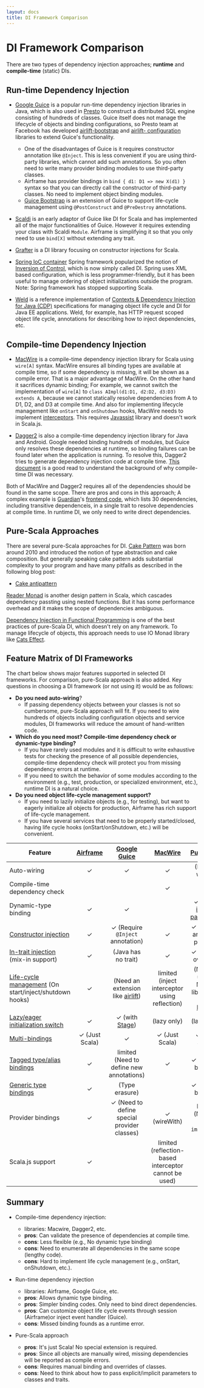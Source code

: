 ```yaml
---
layout: docs
title: DI Framework Comparison
---
```


# DI Framework Comparison

There are two types of dependency injection approaches; **runtime** and **compile-time** (static) DIs.

## Run-time Dependency Injection

- [Google Guice](https://github.com/google/guice) is a popular run-time dependency injection libraries in Java, which is also used in [Presto](https://github.com/prestodb/presto) to construct a distributed SQL engine consisting of hundreds of classes. Guice itself does not manage the lifecycle of objects and binding configurations, so Presto team at Facebook has developed [airlift-bootstrap](https://github.com/airlift/airlift/tree/master/bootstrap/src/main/java/io/airlift/bootstrap) and [airlift- configuration](https://github.com/airlift/airlift/tree/master/configuration/src/main/java/io/airlift/configuration) libraries to extend Guice's functionality.
   - One of the disadvantages of Guice is it requires constructor annotation like `@Inject`. This is less convenient if you are using third-party libraries, which cannot add such annotations. So you often need to write many provider binding modules to use third-party classes.
   - Airframe has provider bindings in `bind { d1: D1 => new X(d1) }` syntax so that you can directly call the constructor of third-party classes. No need to implement object binding modules.
    - [Guice Bootstrap](https://github.com/embulk/guice-bootstrap) is an extension of Guice to support life-cycle management using `@PostConstruct` and `@PreDestroy` annotations.

- [Scaldi](https://github.com/scaldi/scaldi) is an early adaptor of Guice like DI for Scala and has implemented all of the major functionalities of Guice. However it requires extending your class with Scaldi `Module`. Airframe is simplifying it so that you only need to use `bind[X]` without extending any trait.

- [Grafter](https://github.com/zalando/grafter) is a DI library focusing on constructor injections for Scala.

- [Spring IoC container](https://docs.spring.io/spring/docs/current/spring-framework-reference/html/beans.html) Spring framework popularized the notion of [Inversion of Control](https://martinfowler.com/articles/injection.html), which is now simply called DI. Spring uses XML based configuration, which is less programmer-friendly, but it has been useful to manage ordering of object initializations outside the program. Note: Spring framework has stopped supporting Scala.

- [Weld](http://weld.cdi-spec.org/) is a reference implementation of [Contexts & Dependency Injection for Java (CDP)](http://cdi-spec.org/) specifications for managing object life cycle and DI for Java EE applications. Weld, for example, has HTTP request scoped object life cycle, annotations for describing how to inject dependencies, etc.

## Compile-time Dependency Injection

- [MacWire](https://github.com/adamw/macwire) is a compile-time dependency injection library for Scala using `wire[A]` syntax.
MacWire ensures all binding types are available at compile time, so if some dependency is missing, it will be shown as a compile error. That is a major advantage of MacWire. On the other hand it sacrifices dynamic binding; For example, we cannot switch the implementation of `wire[A]` to `class AImpl(d1:D1, d2:D2, d3:D3) extends A`, because we cannot statically resolve dependencies from A to D1, D2, and D3 at compile time. And also for implementing lifecycle management like `onStart` and `onShutdown` hooks, MacWire needs to implement [interceptors](https://github.com/adamw/macwire#interceptors). This requires [Javassist](http://jboss-javassist.github.io/javassist/) library and doesn't work in Scala.js.

- [Dagger2](https://github.com/google/dagger) is also a compile-time dependency injection library for Java and Android. Google needed binding hundreds of modules, but Guice only resolves these dependencies at runtime, so binding failures can be found later when the application is running. To resolve this, Dagger2 tries to generate dependency injection code at compile time. [This document](https://google.github.io/dagger/users-guide) is a good read to understand the background of why compile-time DI was necessary.

Both of MacWire and Dagger2 requires all of the dependencies should be found in the same scope. There are pros and cons in this approach; A complex example is [Guardian](https://github.com/guardian/frontend)'s [frontend code](https://github.com/guardian/frontend/blob/06b94f88593e68682fb2a03c6d878947f8472d44/admin/app/controllers/AdminControllers.scala), which lists 30 dependencies, including transitive dependenceis, in a single trait to resolve dependencies at compile time. In runtime DI, we only need to write direct dependencies.

## Pure-Scala Approaches

There are several pure-Scala approaches for DI. [Cake Pattern](https://www.cakesolutions.net/teamblogs/2011/12/19/cake-pattern-in-depth) was born around 2010 and introduced the notion of type abstraction and cake composition. But generally speaking cake pattern adds substantial complexity to your program and have many pitfalls as described in the following blog post:
- [Cake antipattern](https://kubuszok.com/2018/cake-antipattern/)

[Reader Monad](https://medium.com/@AyacheKhettar/using-cat-data-reader-monad-d70269fc451f) is another design pattern in Scala, which cascades dependency passting using nested functions. But it has some performance overhead and it makes the scope of
dependencies ambiguous.

[Dependency Injection in Functional Programming](https://gist.github.com/gvolpe/1454db0ed9476ed0189dcc016fd758aa) is one of the best practices of pure-Scala DI, which doesn't rely on any framework. To manage lifecycle of objects, this approach needs to use IO Monad library like [Cats Effect](https://typelevel.org/cats-effect/).

## Feature Matrix of DI Frameworks

The chart below shows major features supported in selected DI frameworks. For comparison, pure-Scala approach is also added. Key questions in choosing a DI framework (or not using it) would be as follows:

- __Do you need auto-wiring__?
  - If passing dependency objects between your classes is not so cumbersome, pure-Scala approach will fit. If you need to wire hundreds of objects including configuration objects and service modules, DI frameworks will reduce the amount of hand-written code.
- __Which do you need most? Compile-time dependency check or dynamic-type binding?__
  - If you have rarely used modules and it is difficult to write exhaustive tests for checking the presence of all possible dependencies, compile-time dependency check will protect you from missing dependency errors at runtime.
  - If you need to switch the behavior of some modules according to the environment (e.g., test, production, or specialized environment, etc.), runtime DI is a natural choice.
- __Do you need object life-cycle management support?__
  - If you need to lazily initialize objects (e.g., for testing), but want to eagerly initialize all objects for production, Airframe has rich support of life-cycle management.
  - If you have several services that need to be properly started/closed, having life cycle hooks (onStart/onShutdown, etc.) will be convenient.

| Feature    | [Airframe](https://github.com/wvlet/airframe) | [Google Guice](https://github.com/google/guice)| [MacWire](https://github.com/adamw/macwire) |  [Pure Scala](https://gist.github.com/gvolpe/1454db0ed9476ed0189dcc016fd758aa)   |
|-----------------------|:---------:|:--------------------------------:|:-------:|:----------------:|
| Auto-wiring           |   ✓     |    ✓   |    ✓   |   (Manual wiring) |
| Compile-time dependency check    |    |   |  ✓  |  ✓  |
| Dynamic-type binding  |   ✓    | ✓   |     |  ✓ (using [implicit parmeters](https://gist.github.com/gvolpe/1454db0ed9476ed0189dcc016fd758aa#the-fp-way-2))    |
| [Constructor injection](index.html#constructor-injection) |   ✓    | ✓ (Require `@Inject` annotation)  | ✓     | ✓ (manual argument passing)  |
| [In-trait injection](index.html#in-trait-injection) (mix-in support)  |   ✓    |    (Java has no trait)    | ✓       | ✓ (manual override)  |
| [Life-cycle management](index.html#life-cycle) (On start/inject/shutdown hooks) |   ✓    | (Need an extension like [airlift](https://github.com/airlift/airlift/tree/master/bootstrap/src/main/java/io/airlift/bootstrap)) | limited (inject interceptor using reflection)| (Need to use IO Monad library like [Cats Effect](https://typelevel.org/cats-effect/)) |
| [Lazy/eager initialization switch](index.html#life-cycle)  |  ✓     |  ✓ (with [Stage](https://github.com/google/guice/wiki/Bootstrap))    |  (lazy only) |  (lazy only)  |
| [Multi-bindings](bindings.html#multi-binding) |✓ (Just Scala) | ✓ |✓ (Just Scala) |✓ (Just Scala)
| [Tagged type/alias bindings](bindings.html)   |✓ | limited (Need to define new annotations) |✓|✓ (manual binding) |
| [Generic type bindings](http://wvlet.org/airframe/docs/bindings.html#generic-type-binding) | ✓ |  (Type erasure) |  | ✓ (manual binding) |
| Provider bindings | ✓ | ✓ (Need to define special provider classes) | ✓ (wireWith) | limited (Need to use `implicits`) |
| Scala.js support | ✓ |    | limited (reflection-based interceptor cannot be used) | ✓ |


## Summary

- Compile-time dependency injection:
  - libraries: Macwire, Dagger2, etc.
  - **pros**: Can validate the presence of dependencies at compile time.
  - **cons**: Less flexible (e.g., No dynamic type binding)
  - **cons**: Need to enumerate all dependencies in the same scope (lengthy code).
  - **cons**: Hard to implement life cycle management (e.g., onStart, onShutdown, etc.).

- Run-time dependency injection
  - libraries: Airframe, Google Guice, etc.
  - **pros**: Allows dynamic type binding.
  - **pros**: Simpler binding codes. Only need to bind direct dependencies.
  - **pros**: Can customize object life cycle events through session (Airframe)or inject event handler (Guice).
  - **cons**: Missed binding founds as a runtime error.

- Pure-Scala approach
  - **pros**: It's just Scala! No special extension is required.
  - **pros**: Since all objects are manually wired, missing dependencies will be reported as compile errors.
  - **cons**: Requires manual binding and overrides of classes.
  - **cons**: Need to think about how to pass explicit/implicit parameters to classes and traits.

